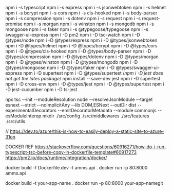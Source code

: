 npm i -s typescript 
npm i -s express
npm i -s jsonwebtoken
npm i -s helmet
npm i -s bcrypt
npm i -s cors 
npm i -s cls-hooked
npm i -s body-parser 
npm i -s compression 
npm i -s dotenv 
npm i -s request 
npm i -s request-promise 
npm i -s morgan
npm i -s winston
npm i -s mongodb
npm i -s mongoose
npm i -s faker
npm i -s @typegoose/typegoose
npm i -s swagger-ui-express
npm i -D pm2
npm i -D tsc-watch
npm i -D @types/node 
npm i -D @types/express 
npm i -D @types/jsonwebtoken
npm i -D @types/helmet
npm i -D @types/bcrypt
npm i -D @types/cors
npm i -D @types/cls-hooked
npm i -D @types/body-parser
npm i -D @types/compression
npm i -D @types/dotenv
npm i -D @types/morgan
npm i -D @types/winston
npm i -D @types/mongodb
npm i -D @types/mongoose
npm i -D @types/faker
npm i -D @types/swagger-ui-express
npm i -D supertest
npm i -D @types/supertest
/*npm i -D jest does not get the lates package*/
npm install --save-dev jest
npm i -D supertest
npm i -D cross-env
npm i -D @types/jest
npm i -D @types/supertest
npm i -D jest-cucumber
npm i -D ts-jest 

npx tsc --init --moduleResolution node --resolveJsonModule --target esnext --strict --noImplicitAny --lib DOM,ESNext --outDir dist --experimentalDecorators --emitDecoratorMetadata --module commonjs --esModuleInterop
mkdir ./src/config ./src/middlewares ./src/features ./src/utils

// https://dev.to/azure/this-is-how-to-easily-deploy-a-static-site-to-azure-31on


DOCKER REF
https://stackoverflow.com/questions/60916271/how-do-i-run-typescript-tsc-before-copy-in-dockerfile-template#60917273
https://pm2.io/docs/runtime/integration/docker/

docker build -f Dockerfile.dev -t amms.api .
docker run -p 80:8000 amms.api

docker build -t your-app-name .
docker run -p 80:8000 your-app-namegit 